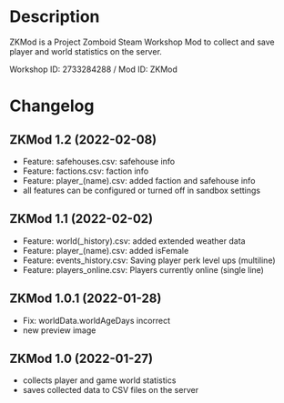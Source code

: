 # Description
ZKMod is a Project Zomboid Steam Workshop Mod to collect and save player and world statistics on the server.

Workshop ID: 2733284288 / Mod ID: ZKMod

# Changelog
## ZKMod 1.2 (2022-02-08)
* Feature: safehouses.csv: safehouse info
* Feature: factions.csv: faction info
* Feature: player_(name).csv: added faction and safehouse info
* all features can be configured or turned off in sandbox settings

## ZKMod 1.1 (2022-02-02)
* Feature: world(_history).csv: added extended weather data
* Feature: player_(name).csv: added isFemale
* Feature: events_history.csv: Saving player perk level ups (multiline)
* Feature: players_online.csv: Players currently online (single line) 

## ZKMod 1.0.1 (2022-01-28)
* Fix: worldData.worldAgeDays incorrect
* new preview image

## ZKMod 1.0 (2022-01-27)
* collects player and game world statistics
* saves collected data to CSV files on the server